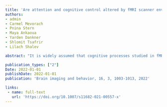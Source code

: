 ```yaml
---
title: 'Are attention and cognitive control altered by fMRI scanner environment? Evidence from Go/No-go tasks in ADHD'
authors: 
- admin
- Carmel Mevorach
- Pnina Stern
- Maya Ankaoua
- Yarden Dankner
- Shlomit Tsafrir
- Lilach Shalev

abstract: "It is widely assumed that cognitive processes studied in fMRI are equivalent to cognitive processes engaged in the same experimental paradigms in typical behavioral lab settings. Yet very few studies examined this common assumption, and the results have been equivocal. In the current study we directly tested the effects of fMRI environment on sustained attention and response inhibition, using a Go/No-go task, among participants with (n = 42) and without (n = 21) attention deficit/hyperactivity disorder (ADHD). Participants with ADHD are characterized by deficits in these cognitive functions and may be particularly susceptible to environmental effects on attention. We found a substantial slowing of reaction time in the scanner for all participants, and a trend for enhanced sustained attention, particularly in ADHD participants with poor performance. We also report limited stability of individual differences in scores obtained in the lab and in the scanner. These findings call for cautious interpretation of neuroimaging task-related results, especially those obtained in clinical populations."

publication_types: ["2"]
Date: 2022-01-01
publishDate: 2022-01-01
publication: 'Brain imaging and behavior, 16, 3, 1003-1013, 2022'

links:
 - name: full-text
   url: 'https://doi.org/10.1007/s11682-021-00557-x'
---
```

